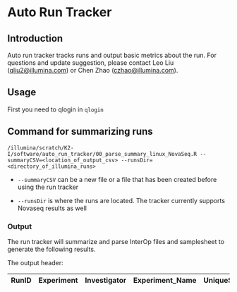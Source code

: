# Auto Run Tracker

## Introduction 
Auto run tracker tracks runs and output basic metrics about the run. For questions and update suggestion, please contact Leo Liu (qliu2@illumina.com) or Chen Zhao (czhao@illumina.com).

## Usage 
First you need to qlogin in `qlogin`

## Command for summarizing runs
`
/illumina/scratch/K2-I/software/auto_run_tracker/00_parse_summary_linux_NovaSeq.R --summaryCSV=<location_of_output_csv> --runsDir=<directory_of_illumina_runs>
`
* `--summaryCSV` can be a new file or a file that has been created before using the run tracker 

* `--runsDir` is where the runs are located. The tracker currently supports Novaseq results as well

### Output
The run tracker will summarize and parse InterOp files and samplesheet to generate the following results.

The output header:

| RunID | Experiment | Investigator | Experiment_Name | UniqueSampleNames | numSamples | Read1_length | Read2_length | InstrumentID | RTAVersion | FlowCellRfidTag_SerialNumber | FlowCellRfidTag_PartNumber | FlowCellRfidTag_LotNumber | FlowCellRfidTag_ExpirationDate | PR2BottleRfidTag_SerialNumber | PR2BottleRfidTag_PartNumber | PR2BottleRfidTag_LotNumber | PR2BottleRfidTag_ExpirationDate | ReagentKitRfidTag_SerialNumber | ReagentKitRfidTag_PartNumber | ReagentKitRfidTag_LotNumber | ReagentKitRfidTag_ExpirationDate | YieldTotalG | Read1_Q30Percent | Read2_Q30Percent | Q30Percent | Read1_errorRate | Read2_errorRate | Read1_Intensity | Read2_Intensity | cluster_density | cluster_percent_Pf | total_PairedReads | total_PairedReadsPf | total_PairedReadsPf_demux | 
|-------|------------|--------------|-----------------|-------------------|------------|--------------|--------------|--------------|------------|------------------------------|----------------------------|---------------------------|--------------------------------|-------------------------------|-----------------------------|----------------------------|---------------------------------|--------------------------------|------------------------------|-----------------------------|----------------------------------|-------------|------------------|------------------|------------|-----------------|-----------------|-----------------|-----------------|-----------------|--------------------|-------------------|---------------------|---------------------------| 
